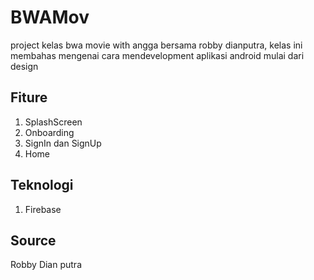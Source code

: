 # BWAMov
project kelas bwa movie with angga bersama robby dianputra, kelas ini membahas mengenai cara mendevelopment aplikasi android mulai dari design
 
## Fiture
1. SplashScreen
2. Onboarding
3. SignIn dan SignUp
4. Home

## Teknologi
1. Firebase
## Source
Robby Dian putra
